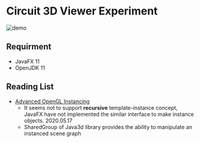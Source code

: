 # Circuit 3D Viewer Experiment

![demo](https://i.imgur.com/vPkRef0.jpg)

## Requirment ##

* JavaFX 11
* OpenJDK 11

## Reading List ##

* [Advanced OpenGL Instancing](https://learnopengl.com/Advanced-OpenGL/Instancing)
	* It seems not to support **recursive** template-instance concept, JavaFX have not implemented the similar interface to make instance objects. 2020.05.17
	* SharedGroup of Java3d library provides the ability to manipulate an instanced scene graph